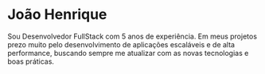 
# João Henrique

Sou Desenvolvedor FullStack com 5 anos de experiência. Em meus projetos prezo muito pelo desenvolvimento de aplicações escaláveis e de alta performance, buscando sempre me atualizar com as novas tecnologias e boas práticas.
<br>

